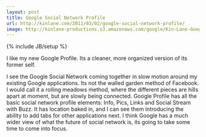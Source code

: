 ```yaml
---
layout: post
title: Google Social Network Profile
url: http://kinlane.com/2011/03/02/google-social-network-profile/
image: http://kinlane-productions.s3.amazonaws.com/google/Kin-Lane-Google-Profile.png
---
```

{% include JB/setup %}
I like my new Google Profile.  Its a cleaner, more organized version of its former self.

I see the Google Social Network coming together in slow motion around my existing Google applications.
Its not the walled garden method of Facebook.  I would call it a rolling meadows method, where the different pieces are hills apart at moment, but are slowly being connected.
Google Profile has all the basic social network profile elements:   Info, Pics, Links and Social Stream with Buzz.
It has location baked in, and I can see them introducing the ability to add tabs for other applications next.
I think Google has a much wider view of what the future of social network is, its going to take some time to come into focus.
